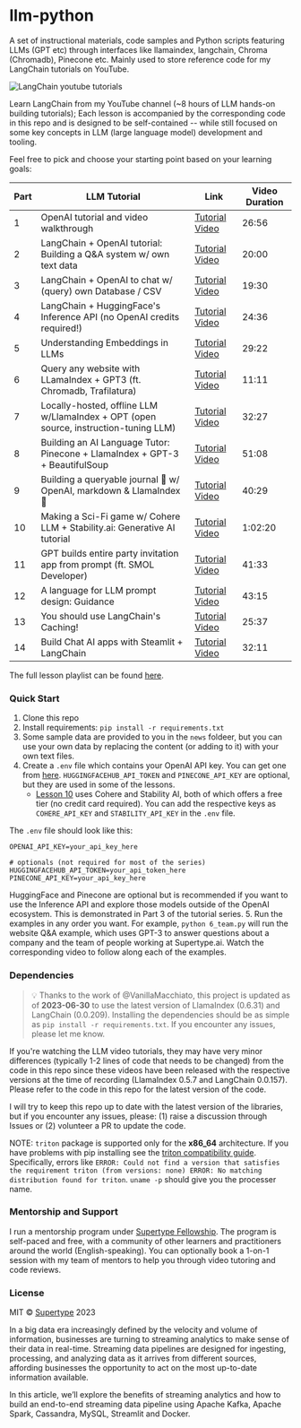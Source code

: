 # llm-python
A set of instructional materials, code samples and Python scripts featuring LLMs (GPT etc) through interfaces like llamaindex, langchain, Chroma (Chromadb), Pinecone etc. Mainly used to store reference code for my LangChain tutorials on YouTube. 

<!-- <img src="assets/youtube.png" width="50%" alt="LangChain youtube tutorials" /> -->
![LangChain youtube tutorials](assets/llmseries.png)

Learn LangChain from my YouTube channel (~8 hours of LLM hands-on building tutorials); Each lesson is accompanied by the corresponding code in this repo and is designed to be self-contained -- while still focused on some key concepts in LLM (large language model) development and tooling. 

Feel free to pick and choose your starting point based on your learning goals:

| Part | LLM Tutorial | Link | Video Duration |
| --- | --- | --- | --- |
| 1 | OpenAI tutorial and video walkthrough | [Tutorial Video](https://youtu.be/skw-togjY7Q) | 26:56 |
| 2 | LangChain + OpenAI tutorial: Building a Q&A system w/ own text data | [Tutorial Video](https://youtu.be/DYOU_Z0hAwo) | 20:00 |
| 3 | LangChain + OpenAI to chat w/ (query)  own Database / CSV | [Tutorial Video](https://youtu.be/Fz0WJWzfNPI) | 19:30 |
| 4 | LangChain + HuggingFace's Inference API (no OpenAI credits required!) | [Tutorial Video](https://youtu.be/dD_xNmePdd0) | 24:36 |
| 5 | Understanding Embeddings in LLMs | [Tutorial Video](https://youtu.be/6uyBc0jm1xQ) | 29:22 |
| 6 | Query any website with LLamaIndex + GPT3 (ft. Chromadb, Trafilatura) | [Tutorial Video](https://youtu.be/6K1lyyzpxtk) | 11:11 |
| 7 | Locally-hosted, offline LLM w/LlamaIndex + OPT (open source, instruction-tuning LLM) | [Tutorial Video](https://youtu.be/qAvHs6UNb2k) | 32:27 |
| 8 | Building an AI Language Tutor: Pinecone + LlamaIndex + GPT-3 + BeautifulSoup | [Tutorial Video](https://youtu.be/k8G1EDZgF1E) | 51:08 |
| 9 | Building a queryable journal 💬 w/ OpenAI, markdown & LlamaIndex 🦙 | [Tutorial Video](https://youtu.be/OzDhJOR5IfQ) | 40:29 |
| 10 | Making a Sci-Fi game w/ Cohere LLM + Stability.ai: Generative AI tutorial | [Tutorial Video](https://youtu.be/uR93yTNGtP4) | 1:02:20 |
| 11 | GPT builds entire party invitation app from prompt (ft. SMOL Developer) | [Tutorial Video](https://www.youtube.com/watch?v=Ll_VIsIjuFg) | 41:33 | 
| 12 | A language for LLM prompt design: Guidance | [Tutorial Video](https://youtu.be/k4Ejc3bLQiU) | 43:15 | 
| 13 | You should use LangChain's Caching! | [Tutorial Video](https://youtu.be/Uk_SJSnQRU8) | 25:37 |
| 14 | Build Chat AI apps with Steamlit + LangChain | [Tutorial Video](https://youtu.be/7QR6hXx_Nms) | 32:11 |


The full lesson playlist can be found [here](https://www.youtube.com/playlist?list=PLXsFtK46HZxUQERRbOmuGoqbMD-KWLkOS).

### Quick Start
1. Clone this repo
2. Install requirements: `pip install -r requirements.txt`
3. Some sample data are provided to you in the `news` foldeer, but you can use your own data by replacing the content (or adding to it) with your own text files.
4. Create a `.env` file which contains your OpenAI API key. You can get one from [here](https://beta.openai.com/). `HUGGINGFACEHUB_API_TOKEN` and `PINECONE_API_KEY` are optional, but they are used in some of the lessons.
    - [Lesson 10](./11_worldbuilding.py) uses Cohere and Stability AI, both of which offers a free tier (no credit card required). You can add the respective keys as `COHERE_API_KEY` and `STABILITY_API_KEY` in the `.env` file.

The `.env` file should look like this:
```
OPENAI_API_KEY=your_api_key_here

# optionals (not required for most of the series)
HUGGINGFACEHUB_API_TOKEN=your_api_token_here
PINECONE_API_KEY=your_api_key_here
```
HuggingFace and Pinecone are optional but is recommended if you want to use the Inference API and explore those models outside of the OpenAI ecosystem. This is demonstrated in Part 3 of the tutorial series. 
5. Run the examples in any order you want. For example, `python 6_team.py` will run the website Q&A example, which uses GPT-3 to answer questions about a company and the team of people working at Supertype.ai. Watch the corresponding video to follow along each of the examples.

### Dependencies
> 💡 Thanks to the work of @VanillaMacchiato, this project is updated as of **2023-06-30** to use the latest version of LlamaIndex (0.6.31) and LangChain (0.0.209). Installing the dependencies should be as simple as `pip install -r requirements.txt`. If you encounter any issues, please let me know.
> 
If you're watching the LLM video tutorials, they may have very minor differences (typically 1-2 lines of code that needs to be changed) from the code in this repo since these videos have been released with the respective versions at the time of recording (LlamaIndex 0.5.7 and LangChain 0.0.157). Please refer to the code in this repo for the latest version of the code.

I will try to keep this repo up to date with the latest version of the libraries, but if you encounter any issues, please: (1) raise a discussion through Issues or (2) volunteer a PR to update the code.

NOTE: `triton` package is supported only for the **x86_64** architecture. If you have problems with pip installing see the [triton compatibility guide](https://github.com/openai/triton?tab=readme-ov-file#compatibility). Specifically, errors like ```ERROR: Could not find a version that satisfies the requirement triton (from versions: none)
ERROR: No matching distribution found for triton```. 
`uname -p` should give you the processer name.


### Mentorship and Support
I run a mentorship program under [Supertype Fellowship](https://fellowship.supertype.ai). The program is self-paced and free, with a community of other learners and practitioners around the world (English-speaking). You can optionally book a 1-on-1 session with my team of mentors to help you through video tutoring and code reviews.

### License
MIT © [Supertype](https://supertype.ai) 2023 


In a big data era increasingly defined by the velocity and volume of information, businesses are turning to streaming analytics to make sense of their data in real-time. Streaming data pipelines are designed for ingesting, processing, and analyzing data as it arrives from different sources, affording businesses the opportunity to act on the most up-to-date information available. 

In this article, we’ll explore the benefits of streaming analytics and how to build an end-to-end streaming data pipeline using Apache Kafka, Apache Spark, Cassandra, MySQL, Streamlit and Docker.
